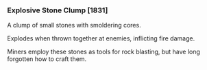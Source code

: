 ### Explosive Stone Clump [1831]

A clump of small stones with smoldering cores.

Explodes when thrown together at enemies, inflicting fire damage.

Miners employ these stones as tools for rock blasting, but have long forgotten how to craft them.